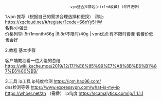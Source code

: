                                   vpn整合推荐站(ctrl+d收藏)（每日更新）
                         
1.vpn 推荐（根据自己的需求合理选择和更换）
网址:  https://xqcloud.net/#/register?code=S6oYy5HW      
名称:小强云   
价格列举:|5r/1month/66g  |8.8r/不限时/40g   | 
vpn优点:有不限时套餐 套餐价低 售会好



2.教程
基本步骤 

客户端教程看一位大佬的总结
https://wiki.kache.moe/2019/12/17/%E6%95%99%E7%A8%8B%E6%B1%87%E6%80%BB/


3.工具
ip工具
ip纯度检测
https://ipm.hao86.com/             
dns检测等等
https://www.expressvpn.com/what-is-my-ip
https://whoer.net/zh  （需番）
ip纯度
https://scamalytics.com/ip/1.1.1.1









